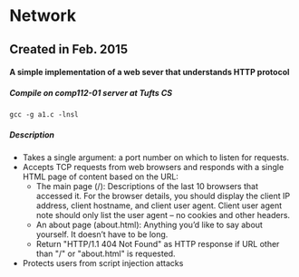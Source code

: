 # Network
## Created in Feb. 2015
#### A simple implementation of a web sever that understands HTTP protocol
##### Compile on comp112-01 server at Tufts CS
	gcc -g a1.c -lnsl
##### Description
* Takes a single argument: a port number on which to listen for requests.
* Accepts TCP requests from web browsers and responds with a single
HTML page of content based on the URL:
	* The main page (/): Descriptions of the last 10 browsers that
accessed it. For the browser details, you should display the
client IP address, client hostname, and client user agent.
Client user agent note should only list the user agent – no
cookies and other headers.
	* An about page (about.html): Anything you’d like to say about
yourself. It doesn’t have to be long.
	* Return "HTTP/1.1 404 Not Found" as HTTP response if URL other
than "/" or "about.html" is requested.
* Protects users from script injection attacks
